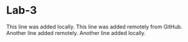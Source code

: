 # Lab-3
This line was added locally.
This line was added remotely from GitHub.
Another line added remotely.
Another line added locally.
